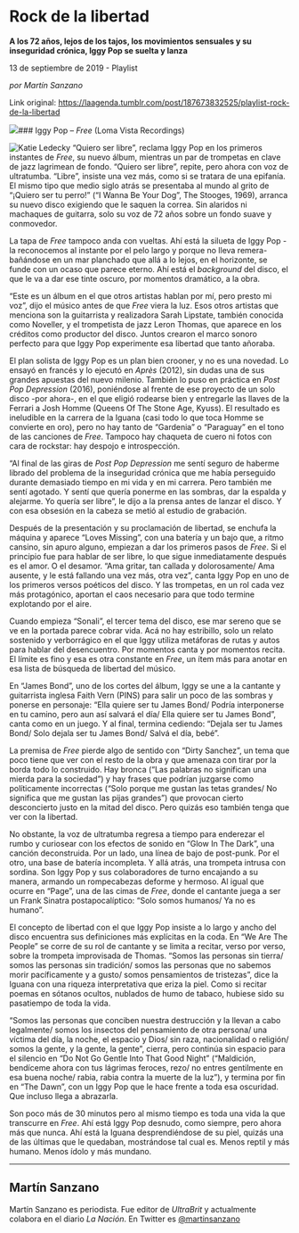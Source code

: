 # Rock de la libertad

**A los 72 años, lejos de los tajos, los movimientos sensuales y su inseguridad crónica, Iggy Pop se suelta y lanza**

13 de septiembre de 2019 - Playlist

_por Martín Sanzano_

Link original: https://laagenda.tumblr.com/post/187673832525/playlist-rock-de-la-libertad

![](https://64.media.tumblr.com/19f97020db7a04b2077e64e644a93a32/tumblr_pxqndatjdM1u3lb1ko1_1280.jpg)### Iggy Pop – *Free* (Loma Vista Recordings)

![Katie Ledecky](https://64.media.tumblr.com/4ad07932b96fc3e6e492b0568ea02eb8/236335f858a7fa4a-77/s400x600/b3ac0c2293e5016ccf9447b25355eb3027925caa.jpg)
“Quiero ser libre”, reclama Iggy Pop en los primeros instantes de *Free*, su nuevo álbum, mientras un par de trompetas en clave de jazz lagrimean de fondo. “Quiero ser libre”, repite, pero ahora con voz de ultratumba. “Libre”, insiste una vez más, como si se tratara de una epifanía. El mismo tipo que medio siglo atrás se presentaba al mundo al grito de “¡Quiero ser tu perro!” (“I Wanna Be Your Dog”, The Stooges, 1969), arranca su nuevo disco exigiendo que le saquen la correa. Sin alaridos ni machaques de guitarra, solo su voz de 72 años sobre un fondo suave y conmovedor.

La tapa de *Free* tampoco anda con vueltas. Ahí está la silueta de Iggy Pop -la reconocemos al instante por el pelo largo y porque no lleva remera- bañándose en un mar planchado que allá a lo lejos, en el horizonte, se funde con un ocaso que parece eterno. Ahí está el *background* del disco, el que le va a dar ese tinte oscuro, por momentos dramático, a la obra. 

“Este es un álbum en el que otros artistas hablan por mí, pero presto mi voz”, dijo el músico antes de que *Free* viera la luz. Esos otros artistas que menciona son la guitarrista y realizadora Sarah Lipstate, también conocida como Noveller, y el trompetista de jazz Leron Thomas, que aparece en los créditos como productor del disco. Juntos crearon el marco sonoro perfecto para que Iggy Pop experimente esa libertad que tanto añoraba.

El plan solista de Iggy Pop es un plan bien crooner, y no es una novedad. Lo ensayó en francés y lo ejecutó en *Après* (2012), sin dudas una de sus grandes apuestas del nuevo milenio. También lo puso en práctica en *Post Pop Depression* (2016), poniéndose al frente de ese proyecto de un solo disco -por ahora-, en el que eligió rodearse bien y entregarle las llaves de la Ferrari a Josh Homme (Queens Of The Stone Age, Kyuss). El resultado es ineludible en la carrera de la Iguana (casi todo lo que toca Homme se convierte en oro), pero no hay tanto de “Gardenia” o “Paraguay” en el tono de las canciones de *Free*. Tampoco hay chaqueta de cuero ni fotos con cara de rockstar: hay despojo e introspección.

“Al final de las giras de *Post Pop Depression* me sentí seguro de haberme librado del problema de la inseguridad crónica que me había perseguido durante demasiado tiempo en mi vida y en mi carrera. Pero también me sentí agotado. Y sentí que quería ponerme en las sombras, dar la espalda y alejarme. Yo quería ser libre”, le dijo a la prensa antes de lanzar el disco. Y con esa obsesión en la cabeza se metió al estudio de grabación.

Después de la presentación y su proclamación de libertad, se enchufa la máquina y aparece “Loves Missing”, con una batería y un bajo que, a ritmo cansino, sin apuro alguno, empiezan a dar los primeros pasos de *Free*. Si el principio fue para hablar de ser libre, lo que sigue inmediatamente después es el amor. O el desamor. “Ama gritar, tan callada y dolorosamente/ Ama ausente, y le está fallando una vez más, otra vez”, canta Iggy Pop en uno de los primeros versos poéticos del disco. Y las trompetas, en un rol cada vez más protagónico, aportan el caos necesario para que todo termine explotando por el aire.

Cuando empieza “Sonali”, el tercer tema del disco, ese mar sereno que se ve en la portada parece cobrar vida. Acá no hay estribillo, solo un relato sostenido y verborrágico en el que Iggy utiliza metáforas de rutas y autos para hablar del desencuentro. Por momentos canta y por momentos recita. El límite es fino y esa es otra constante en *Free*, un ítem más para anotar en esa lista de búsqueda de libertad del músico.

En “James Bond”, uno de los cortes del álbum, Iggy se une a la cantante y guitarrista inglesa Faith Vern (PINS) para salir un poco de las sombras y ponerse en personaje: “Ella quiere ser tu James Bond/ Podría interponerse en tu camino, pero aun así salvará el día/ Ella quiere ser tu James Bond”, canta como en un juego. Y al final, termina cediendo: “Dejala ser tu James Bond/ Solo dejala ser tu James Bond/ Salvá el día, bebé”.

La premisa de *Free* pierde algo de sentido con “Dirty Sanchez”, un tema que poco tiene que ver con el resto de la obra y que amenaza con tirar por la borda todo lo construido. Hay bronca (“Las palabras no significan una mierda para la sociedad”) y hay frases que podrían juzgarse como políticamente incorrectas (“Solo porque me gustan las tetas grandes/ No significa que me gustan las pijas grandes”) que provocan cierto desconcierto justo en la mitad del disco. Pero quizás eso también tenga que ver con la libertad.

No obstante, la voz de ultratumba regresa a tiempo para enderezar el rumbo y curiosear con los efectos de sonido en “Glow In The Dark”, una canción deconstruida. Por un lado, una línea de bajo de post-punk. Por el otro, una base de batería incompleta. Y allá atrás, una trompeta intrusa con sordina. Son Iggy Pop y sus colaboradores de turno encajando a su manera, armando un rompecabezas deforme y hermoso. Al igual que ocurre en “Page”, una de las cimas de *Free*, donde el cantante juega a ser un Frank Sinatra postapocalíptico: “Solo somos humanos/ Ya no es humano”.

El concepto de libertad con el que Iggy Pop insiste a lo largo y ancho del disco encuentra sus definiciones más explícitas en la coda. En “We Are The People” se corre de su rol de cantante y se limita a recitar, verso por verso, sobre la trompeta improvisada de Thomas. “Somos las personas sin tierra/ somos las personas sin tradición/ somos las personas que no sabemos morir pacíficamente y a gusto/ somos pensamientos de tristezas”, dice la Iguana con una riqueza interpretativa que eriza la piel. Como si recitar poemas en sótanos ocultos, nublados de humo de tabaco, hubiese sido su pasatiempo de toda la vida. 

“Somos las personas que conciben nuestra destrucción y la llevan a cabo legalmente/ somos los insectos del pensamiento de otra persona/ una víctima del día, la noche, el espacio y Dios/ sin raza, nacionalidad o religión/ somos la gente, y la gente, la gente”, cierra, pero continúa sin espacio para el silencio en “Do Not Go Gentle Into That Good Night” (“Maldición, bendíceme ahora con tus lágrimas feroces, rezo/ no entres gentilmente en esa buena noche/ rabia, rabia contra la muerte de la luz”), y termina por fin en “The Dawn”, con un Iggy Pop que le hace frente a toda esa oscuridad. Que incluso llega a abrazarla. 

Son poco más de 30 minutos pero al mismo tiempo es toda una vida la que transcurre en *Free*. Ahí está Iggy Pop desnudo, como siempre, pero ahora más que nunca. Ahí está la Iguana desprendiéndose de su piel, quizás una de las últimas que le quedaban, mostrándose tal cual es. Menos reptil y más humano. Menos ídolo y más mundano.

  




---

Martín Sanzano
--------------

 Martín Sanzano es periodista. Fue editor de *UltraBrit* y actualmente colabora en el diario *La Nación*. En Twitter es [@martinsanzano](https://twitter.com/martinsanzano?lang=es%20)

